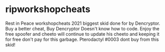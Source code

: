 # ripworkshopcheats
Rest in Peace workshopcheats 2021 biggest skid done for by Dencryptor.
Buy a better cheat, Buy Dencryptor
Doesn't know how to code. Enjoy the free spoofer and cheeto will continue to update his cheeto and keeping it for free don't pay for this garbage.
Pterodactyl #0003 dont buy from this skid!
